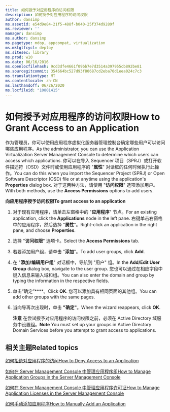 ```yaml
---
title: 如何授予对应用程序的访问权限
description: 如何授予对应用程序的访问权限
author: dansimp
ms.assetid: e54d9e84-21f5-488f-b040-25f374d9289f
ms.reviewer: ''
manager: dansimp
ms.author: dansimp
ms.pagetype: mdop, appcompat, virtualization
ms.mktglfcycl: deploy
ms.sitesec: library
ms.prod: w10
ms.date: 06/16/2016
ms.openlocfilehash: 9cd3dfe4661f09bb7e7d3514a397955cb892be81
ms.sourcegitcommit: 354664bc527d93f80687cd2eba70d1eea024c7c3
ms.translationtype: MT
ms.contentlocale: zh-CN
ms.lasthandoff: 06/26/2020
ms.locfileid: "10801415"
---
```

# <span data-ttu-id="bd848-103">如何授予对应用程序的访问权限</span><span class="sxs-lookup"><span data-stu-id="bd848-103">How to Grant Access to an Application</span></span>


<span data-ttu-id="bd848-104">作为管理员，你可以使用应用程序虚拟化服务器管理控制台确定哪些用户可以访问哪些应用程序。</span><span class="sxs-lookup"><span data-stu-id="bd848-104">As the administrator, you can use the Application Virtualization Server Management Console to determine which users can access which applications.</span></span> <span data-ttu-id="bd848-105">你可以在导入 Sequencer 项目（SPRJ）或打开软件描述符（OSD）文件时或使用应用程序的 "**属性**" 对话框的任何时候执行此操作。</span><span class="sxs-lookup"><span data-stu-id="bd848-105">You can do this when you import the Sequencer Project (SPRJ) or Open Software Descriptor (OSD) file or at anytime using the application's **Properties** dialog box.</span></span> <span data-ttu-id="bd848-106">对于这两种方法，请使用 "**访问权限**" 选项添加用户。</span><span class="sxs-lookup"><span data-stu-id="bd848-106">With both methods, use the **Access Permissions** options to add users.</span></span>

**<span data-ttu-id="bd848-107">向应用程序授予访问权限</span><span class="sxs-lookup"><span data-stu-id="bd848-107">To grant access to an application</span></span>**

1.  <span data-ttu-id="bd848-108">对于现有应用程序，请单击左窗格中的 "**应用程序**" 节点。</span><span class="sxs-lookup"><span data-stu-id="bd848-108">For an existing application, click the **Applications** node in the left pane.</span></span> <span data-ttu-id="bd848-109">右键单击右窗格中的应用程序，然后选择 "**属性**"。</span><span class="sxs-lookup"><span data-stu-id="bd848-109">Right-click an application in the right pane, and choose **Properties**.</span></span>

2.  <span data-ttu-id="bd848-110">选择 "**访问权限**" 选项卡。</span><span class="sxs-lookup"><span data-stu-id="bd848-110">Select the **Access Permissions** tab.</span></span>

3.  <span data-ttu-id="bd848-111">若要添加用户组，请单击 "**添加**"。</span><span class="sxs-lookup"><span data-stu-id="bd848-111">To add user groups, click **Add**.</span></span>

4.  <span data-ttu-id="bd848-112">在 "**添加/编辑用户组**" 对话框中，导航到 "用户" 组。</span><span class="sxs-lookup"><span data-stu-id="bd848-112">In the **Add/Edit User Group** dialog box, navigate to the user group.</span></span> <span data-ttu-id="bd848-113">您也可以通过在相应字段中键入信息来输入域和组。</span><span class="sxs-lookup"><span data-stu-id="bd848-113">You can also enter the domain and group by typing the information in the respective fields.</span></span>

5.  <span data-ttu-id="bd848-114">单击“确定”\*\*\*\*。</span><span class="sxs-lookup"><span data-stu-id="bd848-114">Click **OK**.</span></span> <span data-ttu-id="bd848-115">您可以添加具有相同页面的其他组。</span><span class="sxs-lookup"><span data-stu-id="bd848-115">You can add other groups with the same pages.</span></span>

6.  <span data-ttu-id="bd848-116">当向导再次出现时，单击 **"确定"**。</span><span class="sxs-lookup"><span data-stu-id="bd848-116">When the wizard reappears, click **OK**.</span></span>

    <span data-ttu-id="bd848-117">**注意** 在尝试授予对应用程序的访问权限之前，必须在 Active Directory 域服务中设置组。</span><span class="sxs-lookup"><span data-stu-id="bd848-117">**Note** You must set up your groups in Active Directory Domain Services before you attempt to grant access to applications.</span></span>

     

## <span data-ttu-id="bd848-118">相关主题</span><span class="sxs-lookup"><span data-stu-id="bd848-118">Related topics</span></span>


[<span data-ttu-id="bd848-119">如何拒绝对应用程序的访问</span><span class="sxs-lookup"><span data-stu-id="bd848-119">How to Deny Access to an Application</span></span>](how-to-deny-access-to-an-application.md)

[<span data-ttu-id="bd848-120">如何在 Server Management Console 中管理应用程序组</span><span class="sxs-lookup"><span data-stu-id="bd848-120">How to Manage Application Groups in the Server Management Console</span></span>](how-to-manage-application-groups-in-the-server-management-console.md)

[<span data-ttu-id="bd848-121">如何在 Server Management Console 中管理应用程序许可证</span><span class="sxs-lookup"><span data-stu-id="bd848-121">How to Manage Application Licenses in the Server Management Console</span></span>](how-to-manage-application-licenses-in-the-server-management-console.md)

[<span data-ttu-id="bd848-122">如何手动添加应用程序</span><span class="sxs-lookup"><span data-stu-id="bd848-122">How to Manually Add an Application</span></span>](how-to-manually-add-an-application.md)

 

 





